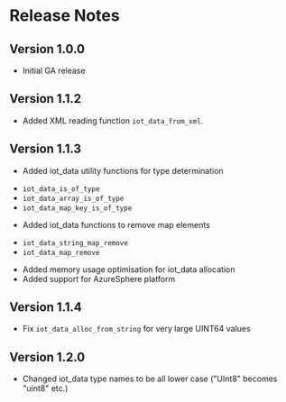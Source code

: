 # Release Notes

## Version 1.0.0

- Initial GA release

## Version 1.1.2

- Added XML reading function `iot_data_from_xml`.

## Version 1.1.3

- Added iot_data utility functions for type determination

* `iot_data_is_of_type`
* `iot_data_array_is_of_type`
* `iot_data_map_key_is_of_type`

- Added iot_data functions to remove map elements

* `iot_data_string_map_remove`
* `iot_data_map_remove`

- Added memory usage optimisation for iot_data allocation
- Added support for AzureSphere platform

## Version 1.1.4

- Fix `iot_data_alloc_from_string` for very large UINT64 values

## Version 1.2.0

- Changed iot_data type names to be all lower case ("UInt8" becomes "uint8" etc.)

